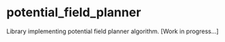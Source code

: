 # potential_field_planner
Library implementing potential field planner algorithm. [Work in progress...]
